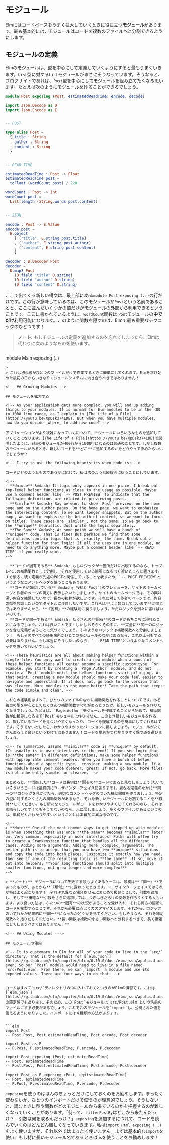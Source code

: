 <!-- # Modules -->

# モジュール

<!-- Elm has **modules** to help you grow your codebase in a nice way. On the most basic level, modules let you break your code into multiple files. -->

Elmにはコードベースをうまく拡大していくときに役に立つ**モジュール**があります。最も基本的には、モジュールはコードを複数のファイルへと分割できるようにします。

<!-- ## Defining Modules -->

## モジュールの定義

<!-- Elm modules work best when you define them around a central type. Like how the `List` module is all about the `List` type. So say we want to build a module around a `Post` type for a blogging website. We can create something like this: -->

Elmのモジュールは、型を中心にして定義していくようにすると最もうまくいきます。`List`型に対する`List`モジュールがまさにそうなっています。そうなると、ブログサイトであれば、`Post`型を中心にしてモジュールを組み立てたくなる思います。たとえば次のようにモジュールを作ることができるでしょう。

```elm
module Post exposing (Post, estimatedReadTime, encode, decode)

import Json.Decode as D
import Json.Encode as E


-- POST

type alias Post =
  { title : String
  , author : String
  , content : String
  }


-- READ TIME

estimatedReadTime : Post -> Float
estimatedReadTime post =
  toFloat (wordCount post) / 220

wordCount : Post -> Int
wordCount post =
  List.length (String.words post.content)


-- JSON

encode : Post -> E.Value
encode post =
  E.object
    [ ("title", E.string post.title)
    , ("author", E.string post.author)
    , ("content", E.string post.content)
    ]

decoder : D.Decoder Post
decoder =
  D.map3 Post
    (D.field "title" D.string)
    (D.field "author" D.string)
    (D.field "content" D.string)
```

<!-- The only new syntax here is that `module Post exposing (..)` line at the very top. That means the module is known as `Post` and only certain values are available to outsiders. As written, the `wordCount` function is only available _within_ the `Post` module. Hiding functions like this is one of the most important techniques in Elm! -->

ここで出てくる新しい構文は、最上部にある`module Post exposing (..)`の行だけです。この行が意味しているのは、このモジュールが`Post`という名前であることと、ここに並んだいくつかの値だけがモジュールの外部から利用できるということです。ここに書かれているように、`wordCount`関数は `Post`モジュールの**中でだけ**利用可能になります。このように関数を隠すのは、Elmで最も重要なテクニックのひとつです！

<!--
> **Note:** If you forget to add a module declaration, Elm will use this one instead:
>
>```elm
module Main exposing (..)
```
>
> This makes things easier for beginners working in just one file. They should not be confronted with the module system on their first day!
-->

> **ノート:** もしモジュールの定義を追加するのを忘れてしまったら、Elmは代わりに次のようなものを使います。
>
>```elm
module Main exposing (..)
```
>
> これは初心者がひとつのファイルだけで作業するときに簡単にしてくれます。Elmを学び始めた最初の日からいきなりモジュールシステムに向き合うべきではありません！　

<!-- ## Growing Modules -->

## モジュールを拡大する

<!-- As your application gets more complex, you will end up adding things to your modules. It is normal for Elm modules to be in the 400 to 1000 line range, as I explain in [The Life of a File](https://youtu.be/XpDsk374LDE). But when you have multiple modules, how do you decide _where_ to add new code? -->

アプリケーションがより複雑になっていくにつれて、モジュールにいろいろなものを追加していくことになります。[The Life of a File](https://youtu.be/XpDsk374LDE)で説明したように、Elmのモジュールが400行から1000行になるのは普通のことです。しかし複数のモジュールがあるとき、新しいコードを**どこ**に追加するのかをどうやって決めたらいいでしょうか？

<!-- I try to use the following heuristics when code is: -->

コードがどのようなものであるかに応じて、私は次のような経験則に従うことにしています。

<!--
- **Unique** &mdash; If logic only appears in one place, I break out top-level helper functions as close to the usage as possible. Maybe use a comment header like `-- POST PREVIEW` to indicate that the following definitions are related to previewing posts.
- **Similar** &mdash; Say we want to show `Post` previews on the home page and on the author pages. On the home page, we want to emphasize the interesting content, so we want longer snippets. But on the author page, we want to emphasize the breadth of content, so we want to focus on titles. These cases are _similar_, not the same, so we go back to the **unique** heuristic. Just write the logic separately.
- **The Same** &mdash; At some point we will have a bunch of **unique** code. That is fine! But perhaps we find that some definitions contain logic that is _exactly_ the same. Break out a helper function for that logic! If all the uses are in one module, no need to do anything more. Maybe put a comment header like `-- READ TIME` if you really want.
-->

- **コードが固有である** &mdash; もしロジックが一箇所だけに出現するのなら、トップレベルの補助関数として分割し、それを使用している箇所になるべく近いところに置きます。すぐ後ろに続く定義が先述のPOSTと関係していることを表すため、`-- POST PREVIEW`というようなコメントヘッダを使うこともあります。
- **コードが類似している** &mdash; 投稿(`Post`)のプレビューを、サイトのホームページと作者のページの両方に表示したいとしましょう。サイトのホームページでは、その興味深い内容を強調したいので、長めの抜粋が欲しいです。それに対して作者のページでは、内容の幅を強調したいのでタイトルに注目したいです。これらは**よく類似してはいます**が同じではありませんから、**『固有』**の経験則に戻りましょう。ただロジックを別々に書けばいいのです。
- **コードが同一である** &mdash; たくさんの**固有**のコードがあちこちに現れることになるでしょう。これは良いことです！しかしおそらくその中に、**完全に**同一のロジックを含む定義があることに気づくでしょう。そのようなロジックは補助関数へと分割しましょう！　もしそのすべての使用箇所がひとつのモジュールのなかにあるなら、これ以上何もする必要はありません。もし本当にそうしたいのなら、`-- READ TIME`というようなコメントヘッダを置いてもいいでしょう。

<!-- These heuristics are all about making helper functions within a single file. You only want to create a new module when a bunch of these helper functions all center around a specific custom type. For example, you start by creating a `Page.Author` module, and do not create a `Post` module until the helper functions start piling up. At that point, creating a new module should make your code feel easier to navigate and understand. If it does not, go back to the version that was clearer. More modules is not more better! Take the path that keeps the code simple and clear. -->

これらの経験則はすべて、ひとつのファイルのなかに補助関数を作ることについてです。ある独自の型を中心としてたくさんの補助関数すべてがあるときだけ、新しいモジュールを作りたくなるでしょう。たとえば、`Page.Author`モジュールを作成することから始めて、補助関数が山積みになるまで`Post`モジュールは作りません。このとき新しいモジュールを作ると、探しているコードを見つけやすくなったり、コードを理解するのを簡単にしてくれるはずです。そうでないとしたら、わかりやすかったバージョンに戻しましょう。モジュールがたくさんあるほど良いというわけではありません！コードを単純かつわかりやすく保つ道を選びましょう。

<!-- To summarize, assume **similar** code is **unique** by default. (It usually is in user interfaces in the end!) If you see logic that is **the same** in different definitions, make some helper functions with appropriate comment headers. When you have a bunch of helper functions about a specific type, _consider_ making a new module. If a new module makes your code clearer, great! If not, go back. More files is not inherently simpler or clearer. -->

まとめると、**類似した**コードは最初は**固有の**コードであると見なしましょう(たいていそういうコードは最終的にユーザインターフェイスにあります)。異なる定義のなかに**同一の**ロジックを見かけたら、適切なコメントヘッダのついた補助関数を作りましょう。特定の型に対するたくさんの補助関数があるなら、それを新しいモジュールに分割することを**検討**してください。もし新たなモジュールがコードをわかりやすくしてくれるのなら、それは素晴らしいです！でもそうでないのなら、元に戻しましょう。多くのファイルがあるというのは、単純だとかわかりやすいということとは本質的に異なるのです。

<!--
> **Note:** One of the most common ways to get tripped up with modules is when something that was once **the same** becomes **similar** later on. Very common, especially in user interfaces! Folks will often try to create a Frankenstein function that handles all the different cases. Adding more arguments. Adding more _complex_ arguments. The better path is to accept that you now have two **unique** situations and copy the code into both places. Customize it exactly how you need. Then see if any of the resulting logic is **the same**. If so, move it out into helpers. **Your long functions should split into multiple smaller functions, not grow longer and more complex!**
-->

> **ノート:** モジュールについて失敗する最もよくあるケースは、最初は**『同一』**であったものが、あとから**『類似』**に変わったときです。ユーザインターフェイスではそれが特によく起こります！　それぞれ異なる場合をぜんぶまとめて扱おうとして、引数を追加し、そして**複雑な**引数をさらに追加しては、つぎはぎだらけの関数を作ろうとする人もいます。より良い方法は、ふたつの**固有**の状況があることを受け入れ、それら両方の箇所にコードを複製することです。それから必要に応じてカスタマイズします。それから、ロジックのいずれかが結果的に**同一**になったかどうかを見てください。もしそうなら、それを補助関数へと括りだしてください。**長い関数は複数の小さい関数へと分割するべきで、長く複雑にしてしまうべきではありません！**

<!-- ## Using Modules --->

## モジュールの使用

<!-- It is customary in Elm for all of your code to live in the `src/` directory. That is the default for [`elm.json`](https://github.com/elm/compiler/blob/0.19.0/docs/elm.json/application.md) even. So our `Post` module would need to live in a file named `src/Post.elm`. From there, we can `import` a module and use its exposed values. There are four ways to do that: -->


コードはすべて`src/`ディレクトリの中に入れておくというのがElmの慣習です。これは[`elm.json`](https://github.com/elm/compiler/blob/0.19.0/docs/elm.json/application.md)の既定値でもあります。そのため、この`Post`モジュールは`src/Post.elm`という名前のファイルにする必要があるでしょう。これでこのモジュールを`import`し、公開された値を使えるようになりました。インポートには４種類の方法があります。


```elm
import Post
-- Post.Post, Post.estimatedReadTime, Post.encode, Post.decoder

import Post as P
-- P.Post, P.estimatedReadTime, P.encode, P.decoder

import Post exposing (Post, estimatedReadTime)
-- Post, estimatedReadTime
-- Post.Post, Post.estimatedReadTime, Post.encode, Post.decoder

import Post as P exposing (Post, egitstimatedReadTime)
-- Post, estimatedReadTime
-- P.Post, P.estimatedReadTime, P.encode, P.decoder
```

<!-- I recommend using `exposing` pretty rarely. Ideally on zero or one of your imports. Otherwise, it can start getting hard to figure out where things came from when reading though. “Wait, where is `filterPostBy` from again? What arguments does it take?” It gets harder and harder to read through code as you add more `exposing`. I tend to use it for `import Html exposing (..)` but not on anything else. For everything else, I recommend using the standard `import` and maybe using `as` if you have a particularly long module name! -->

`exposing`を使うのはほんのちょっとだけにしておくのをお勧めします。まったく使わないか、ひとつのインポートだけで使うのが理想的でしょう。そうしないと、読むときに型や関数がどのモジュールから来ているのかを把握するのが難しくなっていくことがあります。「待って、`filterPostBy`はどこから来たんだっけ？　引数は何を取るんだっけ？」`exposing`を追加するにつれて、コードを読んでいくのはどんどん難しくなっていきます。私は`import Html exposing (..)` をよく使いますが、それ以外ではまったく使いません。まずは基本的な`import`を使い、もし特に長いモジュール名であるときは`as`を使うことをお勧めします！
